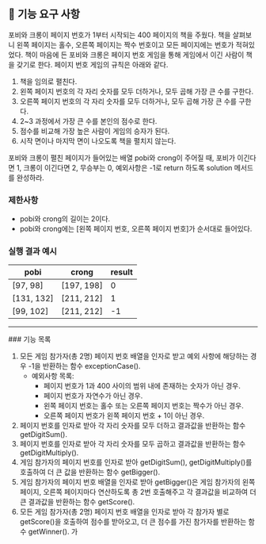 ## 🚀 기능 요구 사항

포비와 크롱이 페이지 번호가 1부터 시작되는 400 페이지의 책을 주웠다. 책을 살펴보니 왼쪽 페이지는 홀수, 오른쪽 페이지는 짝수 번호이고 모든 페이지에는 번호가 적혀있었다. 책이 마음에 든 포비와 크롱은 페이지 번호 게임을 통해 게임에서 이긴 사람이 책을 갖기로 한다. 페이지 번호 게임의 규칙은 아래와 같다.

1. 책을 임의로 펼친다.
2. 왼쪽 페이지 번호의 각 자리 숫자를 모두 더하거나, 모두 곱해 가장 큰 수를 구한다.
3. 오른쪽 페이지 번호의 각 자리 숫자를 모두 더하거나, 모두 곱해 가장 큰 수를 구한다.
4. 2~3 과정에서 가장 큰 수를 본인의 점수로 한다.
5. 점수를 비교해 가장 높은 사람이 게임의 승자가 된다.
6. 시작 면이나 마지막 면이 나오도록 책을 펼치지 않는다.

포비와 크롱이 펼친 페이지가 들어있는 배열 pobi와 crong이 주어질 때, 포비가 이긴다면 1, 크롱이 이긴다면 2, 무승부는 0, 예외사항은 -1로 return 하도록 solution 메서드를 완성하라.

### 제한사항

- pobi와 crong의 길이는 2이다.
- pobi와 crong에는 [왼쪽 페이지 번호, 오른쪽 페이지 번호]가 순서대로 들어있다.

### 실행 결과 예시

| pobi       | crong      | result |
| ---------- | ---------- | ------ |
| [97, 98]   | [197, 198] | 0      |
| [131, 132] | [211, 212] | 1      |
| [99, 102]  | [211, 212] | -1     |

<hr>
### 기능 목록

1. 모든 게임 참가자(총 2명) 페이지 번호 배열을 인자로 받고 예외 사항에 해당하는 경우 -1을 반환하는 함수 exceptionCase().
   - 예외사항 목록:
     - 페이지 번호가 1과 400 사이의 범위 내에 존재하는 숫자가 아닌 경우.
     - 페이지 번호가 자연수가 아닌 경우.
     - 왼쪽 페이지 번호는 홀수 또는 오른쪽 페이지 번호는 짝수가 아닌 경우.
     - 오른쪽 페이지 번호가 왼쪽 페이지 번호 + 1이 아닌 경우.
2. 페이지 번호를 인자로 받아 각 자리 숫자를 모두 더하고 결과값을 반환하는 함수 getDigitSum().
3. 페이지 번호를 인자로 받아 각 자리 숫자를 모두 곱하고 결과값을 반환하는 함수 getDigitMultiply().
4. 게임 참가자의 페이지 번호를 인자로 받아 getDigitSum(), getDigitMultiply()를 호출하여 더 큰 값을 반환하는 함수 getBigger().
5. 게임 참가자의 페이지 번호 배열을 인자로 받아 getBigger()은 게임 참가자의 왼쪽 페이지, 오른쪽 페이지마다 연산하도록 총 2번 호출해주고 각 결과값을 비교하여 더 큰 결과값을 반환하는 함수 getScore().
6. 모든 게임 참가자(총 2명) 페이지 번호 배열을 인자로 받아 각 참가자 별로 getScore()을 호출하여 점수를 받아오고, 더 큰 점수를 가진 참가자를 반환하는 함수 getWinner().
   가
